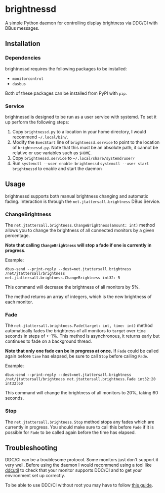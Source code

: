 # brightnessd
A simple Python daemon for controlling display brightness via DDC/CI with DBus messages.

## Installation
### Dependencies
brightnessd requires the following packages to be installed:
- `monitorcontrol`
- `dasbus`

Both of these packages can be installed from PyPI with `pip`.

### Service
brightnessd is designed to be run as a user service with systemd. To set it up perform the following steps:

1. Copy `brightnessd.py` to a location in your home directory, I would recommend `~/.local/bin/`.
1. Modify the `ExecStart` line of `brightnessd.service` to point to the location of `brightnessd.py`. Note that this must be an absolute path, it cannot be relative or use variables such as `$HOME`.
1. Copy `brightnessd.service` to `~/.local/share/systemd/user/`
1. Run `systemctl --user enable brightnessd` `systemctl --user start brightnessd` to enable and start the daemon

## Usage
brightnessd supports both manual brightness changing and automatic fading. Interaction is through the `net.jtattersall.brightness` DBus Service.

### ChangeBrightness
The `net.jtattersall.brightness.ChangeBrightness(amount: int)` method allows you to change the brightness of all connected monitors by a given percentage.

**Note that calling `ChangeBrightness` will stop a fade if one is currently in progress.**

Example:
```
dbus-send --print-reply --dest=net.jtattersall.brightness /net/jtattersall/brightness net.jtattersall.brightness.ChangeBrightness int32:-5
```

This command will decrease the brightness of all monitors by 5%.

The method returns an array of integers, which is the new brightness of each monitor.

### Fade
The `net.jtattersall.brightness.Fade(target: int, time: int)` method automatically fades the brightness of all monitors to `target` over `time` seconds in steps of +-1%. This method is asynchronous, it returns early but continues to fade on a background thread.

**Note that only one fade can be in progress at once.** If `Fade` could be called again before `time` has elapsed, be sure to call `Stop` before calling `Fade`.

Example:
```
dbus-send --print-reply --dest=net.jtattersall.brightness /net/jtattersall/brightness net.jtattersall.brightness.Fade int32:20 int32:60
```

This command will change the brightness of all monitors to 20%, taking 60 seconds.

### Stop
The `net.jtattersall.brightness.Stop` method stops any fades which are currently in progress. You should make sure to call this before `Fade` if it is possible for `Fade` to be called again before the time has elapsed.

## Troubleshooting
DDC/CI can be a troublesome protocol. Some monitors just don't support it very well. Before using the daemon I would recommend using a tool like [ddcutil](https://www.ddcutil.com/) to check that your monitor supports DDC/CI and to get your environment set up correctly.

To be able to use DDC/CI without root you may have to follow [this guide](https://www.ddcutil.com/i2c_permissions/).